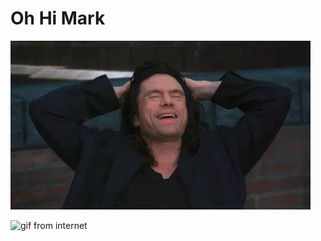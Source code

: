 # Oh Hi Mark

![gif from repo](./other-objects/what-a-story-mark.gif)

![gif from internet](https://media3.giphy.com/media/l0HU6mZGLr8ppuZBm/giphy.gif?cid=3640f6095bcebc03477a734451c8cd97)
